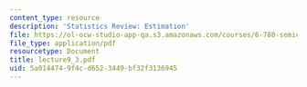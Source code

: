 ```yaml
---
content_type: resource
description: 'Statistics Review: Estimation'
file: https://ol-ocw-studio-app-qa.s3.amazonaws.com/courses/6-780-semiconductor-manufacturing-spring-2003/5a0144749f4cd6523449bf32f3136945_lecture9_3.pdf
file_type: application/pdf
resourcetype: Document
title: lecture9_3.pdf
uid: 5a014474-9f4c-d652-3449-bf32f3136945
---
```

